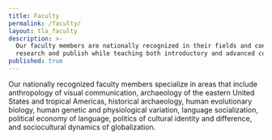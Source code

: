 ```yaml
---
title: Faculty
permalink: /faculty/
layout: tla_faculty
description: >-
  Our faculty members are nationally recognized in their fields and continue to
  research and publish while teaching both introductory and advanced courses.
published: true
---
```

Our nationally recognized faculty members specialize in areas that include anthropology of visual communication, archaeology of the eastern United States and tropical Americas, historical archaeology, human evolutionary biology, human genetic and physiological variation, language socialization, political economy of language, politics of cultural identity and difference, and sociocultural dynamics of globalization.
